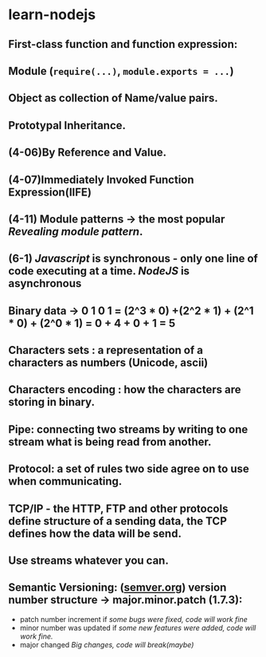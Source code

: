 # learn-nodejs

## First-class function and function expression:
## Module (`require(...)`, `module.exports = ...`)
## Object as collection of Name/value pairs.
## Prototypal Inheritance.
## (4-06)By Reference and Value.
## (4-07)Immediately Invoked Function Expression(IIFE)
## (4-11) Module patterns -> the most popular *Revealing module pattern*.
## (6-1) *Javascript* is synchronous - only one line of code executing at a time. *NodeJS* is asynchronous
## Binary data ->  0 1 0 1 = (2^3 * 0) +(2^2 * 1) + (2^1 * 0) + (2^0 * 1)   = 0 + 4 + 0 + 1 = 5
## Characters sets : a representation of  a characters as numbers (Unicode, ascii)
## Characters encoding : how the characters are storing in binary.
## Pipe: connecting two streams by writing to one stream what is being read from another.
## Protocol: a set of rules two side agree on to use when communicating.
## TCP/IP - the HTTP, FTP and other protocols define structure of a sending data, the TCP defines how the data will be send.
## Use streams whatever you can.
## Semantic Versioning: ([semver.org](semver.org)) version number structure -> major.minor.patch (1.7.3):
- patch number increment if *some bugs were fixed, code will work fine*
- minor number was updated if *some new features were added, code will work fine.*
- major changed *Big changes, code will break(maybe)*